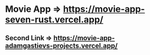 # Movie App => https://movie-app-seven-rust.vercel.app/
## Second Link => https://movie-app-adamgastievs-projects.vercel.app/

